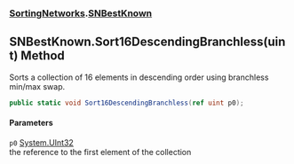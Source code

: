 ### [SortingNetworks](./SortingNetworks.md 'SortingNetworks').[SNBestKnown](./SortingNetworks-SNBestKnown.md 'SortingNetworks.SNBestKnown')
## SNBestKnown.Sort16DescendingBranchless(uint) Method
Sorts a collection of 16 elements in descending order using branchless min/max swap.  
```csharp
public static void Sort16DescendingBranchless(ref uint p0);
```
#### Parameters
<a name='SortingNetworks-SNBestKnown-Sort16DescendingBranchless(uint)-p0'></a>
`p0` [System.UInt32](https://docs.microsoft.com/en-us/dotnet/api/System.UInt32 'System.UInt32')  
the reference to the first element of the collection  
  
